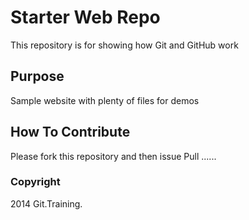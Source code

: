 # Starter Web Repo

This repository is for showing how Git and GitHub work

## Purpose

Sample website with plenty of files for demos

## How To Contribute
Please fork this repository and then issue Pull ......


### Copyright

2014 Git.Training.